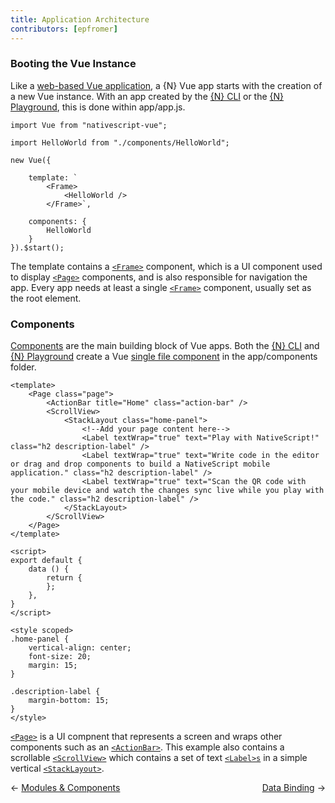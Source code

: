 ```yaml
---
title: Application Architecture
contributors: [epfromer]
---
```


### Booting the Vue Instance

Like a [web-based Vue application](https://vuejs.org/v2/guide/instance.html), a {N} Vue app starts with the creation of a new Vue instance.  With an app created by the [{N} CLI](https://github.com/NativeScript/nativescript-cli) or the [{N} Playground](https://play.nativescript.org?template=play-vue), this is done within app/app.js.

```Vue
import Vue from "nativescript-vue";

import HelloWorld from "./components/HelloWorld";

new Vue({

    template: `
        <Frame>
            <HelloWorld />
        </Frame>`,

    components: {
        HelloWorld
    }
}).$start();
```

The template contains a [`<Frame>`](/en/docs/elements/components/frame) component, which is a UI component used to display [`<Page>`](/en/docs/elements/components/page) components, and is also responsible for navigation the app.  Every app needs at least a single [`<Frame>`](/en/docs/elements/components/frame) component, usually set as the root element.

### Components

[Components](https://vuejs.org/v2/guide/components.html) are the main building block of Vue apps.  Both the [{N} CLI](https://github.com/NativeScript/nativescript-cli) and [{N} Playground](https://play.nativescript.org?template=play-vue) create a Vue [single file component](https://vuejs.org/v2/guide/single-file-components.html) in the app/components folder.

```Vue
<template>
    <Page class="page">
        <ActionBar title="Home" class="action-bar" />
        <ScrollView>
            <StackLayout class="home-panel">
                <!--Add your page content here-->
                <Label textWrap="true" text="Play with NativeScript!" class="h2 description-label" />
                <Label textWrap="true" text="Write code in the editor or drag and drop components to build a NativeScript mobile application." class="h2 description-label" />
                <Label textWrap="true" text="Scan the QR code with your mobile device and watch the changes sync live while you play with the code." class="h2 description-label" />
            </StackLayout>
        </ScrollView>
    </Page>
</template>

<script>
export default {
    data () {
        return {
        };
    },
}
</script>

<style scoped>
.home-panel {
    vertical-align: center;
    font-size: 20;
    margin: 15;
}

.description-label {
    margin-bottom: 15;
}
</style>
```

[`<Page>`](/en/docs/elements/components/page) is a UI compnent that represents a screen and wraps other components such as an [`<ActionBar>`](/en/docs/elements/action-bar/action-bar).  This example also contains a scrollable [`<ScrollView>`](/en/docs/elements/components/scroll-view) which contains a set of text [`<Label>s`](/en/docs/elements/components/label) in a simple vertical [`<StackLayout>`](/en/docs/elements/layouts/stack-layout).

<div>
  <span>← <a href="/en/docs/core-concepts/modules">Modules & Components</a></span>
  <span style="float: right;"><a href="/en/docs/core-concepts/data-binding">Data Binding</a> →</span>
</div>
